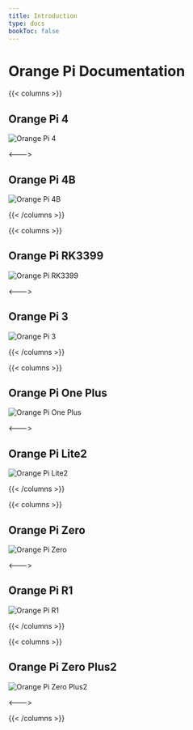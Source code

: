 ```yaml
---
title: Introduction
type: docs
bookToc: false
---
```


# Orange Pi Documentation

{{< columns >}}

## Orange Pi 4

![Orange Pi 4](/images/opi4.jpg "Orange Pi 4")

<--->

## Orange Pi 4B

![Orange Pi 4B](/images/opi4b.jpg "Orange Pi 4B")

{{< /columns >}}

{{< columns >}}

## Orange Pi RK3399

![Orange Pi RK3399](/images/opiRK3399.jpg "Orange Pi RK3399")

<--->

## Orange Pi 3

![Orange Pi 3](/images/opi3.jpg "Orange Pi 3")

{{< /columns >}}

{{< columns >}}

## Orange Pi One Plus

![Orange Pi One Plus](/images/opi1plus.jpg "Orange Pi One Plus")

<--->

## Orange Pi Lite2

![Orange Pi Lite2](/images/opilite2.jpg "Orange Pi Lite2")

{{< /columns >}}

{{< columns >}}

## Orange Pi Zero

![Orange Pi Zero](/images/opi_zero.jpg "Orange Pi Zero")

<--->

## Orange Pi R1

![Orange Pi R1](/images/opi_r1.jpg "Orange Pi R1")

{{< /columns >}}

{{< columns >}}

## Orange Pi Zero Plus2

![Orange Pi Zero Plus2](/images/opi_zero_plus2.jpg "Orange Pi Zero Plus2")

<--->

{{< /columns >}}